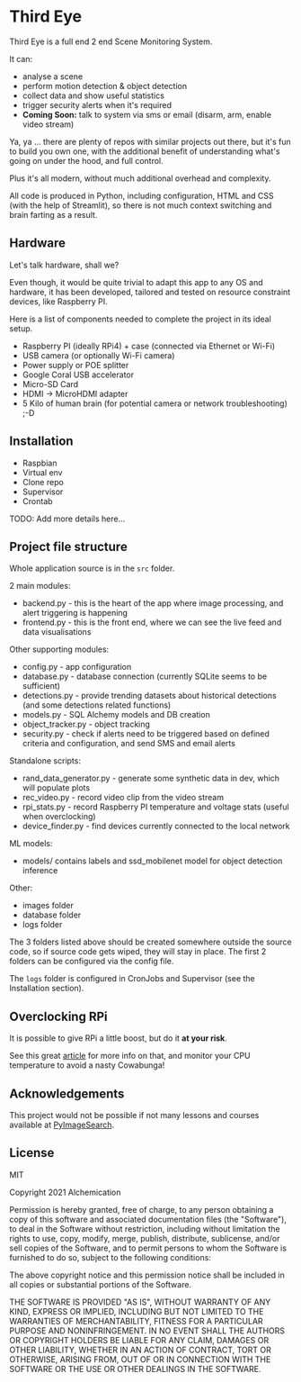 # Third Eye

Third Eye is a full end 2 end Scene Monitoring System.

It can:
- analyse a scene 
- perform motion detection & object detection
- collect data and show useful statistics
- trigger security alerts when it's required
- **Coming Soon:** talk to system via sms or email (disarm, arm, enable video stream)

Ya, ya ... there are plenty of repos with similar projects out there, but it's fun to build you own one,
with the additional benefit of understanding what's going on under the hood, and full control.

Plus it's all modern, without much additional overhead and complexity.

All code is produced in Python, including configuration, HTML and CSS (with the help of Streamlit), so there is
not much context switching and brain farting as a result.

## Hardware

Let's talk hardware, shall we?

Even though, it would be quite trivial to adapt this app to any OS and hardware, it has been developed, tailored and
tested on resource constraint devices, like Raspberry PI.

Here is a list of components needed to complete the project in its ideal setup. 

- Raspberry PI (ideally RPi4) + case (connected via Ethernet or Wi-Fi)
- USB camera (or optionally Wi-Fi camera)
- Power supply or POE splitter
- Google Coral USB accelerator
- Micro-SD Card
- HDMI -> MicroHDMI adapter
- 5 Kilo of human brain (for potential camera or network troubleshooting) ;-D

## Installation

- Raspbian
- Virtual env
- Clone repo
- Supervisor
- Crontab

TODO: Add more details here...

## Project file structure

Whole application source is in the `src` folder.

2 main modules:
- backend.py - this is the heart of the app where image processing, and alert triggering is happening
- frontend.py - this is the front end, where we can see the live feed and data visualisations

Other supporting modules:
- config.py - app configuration
- database.py - database connection (currently SQLite seems to be sufficient)
- detections.py - provide trending datasets about historical detections (and some detections related functions)
- models.py - SQL Alchemy models and DB creation
- object_tracker.py - object tracking
- security.py - check if alerts need to be triggered based on defined criteria and configuration, and send SMS and email alerts

Standalone scripts:
- rand_data_generator.py - generate some synthetic data in dev, which will populate plots
- rec_video.py - record video clip from the video stream 
- rpi_stats.py - record Raspberry PI temperature and voltage stats (useful when overclocking) 
- device_finder.py - find devices currently connected to the local network

ML models:
- models/ contains labels and ssd_mobilenet model for object detection inference

Other:
- images folder
- database folder
- logs folder

The 3 folders listed above should be created somewhere outside the source code, so if source code gets wiped, they will
stay in place. The first 2 folders can be configured via the config file.

The `logs` folder is configured in CronJobs and Supervisor (see the Installation section).

## Overclocking RPi

It is possible to give RPi a little boost, but do it **at your risk**.

See this great [article](https://magpi.raspberrypi.org/articles/how-to-overclock-raspberry-pi-4) for more info on
that, and monitor your CPU temperature to avoid a nasty Cowabunga!

## Acknowledgements

This project would not be possible if not many lessons and courses available at [PyImageSearch](https://www.pyimagesearch.com/).

## License

MIT

Copyright 2021 Alchemication

Permission is hereby granted, free of charge, to any person obtaining a copy of this software and associated documentation files (the "Software"), to deal in the Software without restriction, including without limitation the rights to use, copy, modify, merge, publish, distribute, sublicense, and/or sell copies of the Software, and to permit persons to whom the Software is furnished to do so, subject to the following conditions:

The above copyright notice and this permission notice shall be included in all copies or substantial portions of the Software.

THE SOFTWARE IS PROVIDED "AS IS", WITHOUT WARRANTY OF ANY KIND, EXPRESS OR IMPLIED, INCLUDING BUT NOT LIMITED TO THE WARRANTIES OF MERCHANTABILITY, FITNESS FOR A PARTICULAR PURPOSE AND NONINFRINGEMENT. IN NO EVENT SHALL THE AUTHORS OR COPYRIGHT HOLDERS BE LIABLE FOR ANY CLAIM, DAMAGES OR OTHER LIABILITY, WHETHER IN AN ACTION OF CONTRACT, TORT OR OTHERWISE, ARISING FROM, OUT OF OR IN CONNECTION WITH THE SOFTWARE OR THE USE OR OTHER DEALINGS IN THE SOFTWARE.